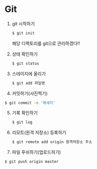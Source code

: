 # Git

1. git 시작하기

   ```sh
   $ git init
   ```

   해당 디렉토리를 git으로 관리하겠다!!

2. 상태 확인하기

   ```sh
   $ git status
   ```

3. 스테이지에 올리기

   ```sh
   $ git add 파일명
   ```

4.  커밋하기(사진찍기)

   ```sh
   $ git commit -m '메세지'
   ```

5. 기록 확인하기

   ```sh
   $ git log
   ```

6. 리모트(원격 저장소) 등록하기

   ```sh
   $ git remote add origin 원격저장소 주소
   ```

7.  파일 푸쉬하기(업로드하기)

   ```sh
   $ git push origin master
   ```

   

